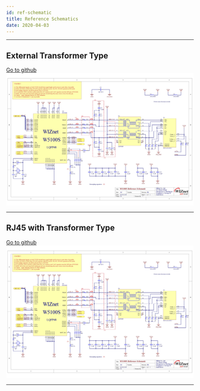 ```yaml
---
id: ref-schematic
title: Reference Schematics
date: 2020-04-03
---
```


-----


## External Transformer Type

[Go to github](https://github.com/Wiznet/Hardware-Files-of-WIZnet/tree/master/02_iEthernet/W5100S/Reference%20Schematic)
![](/img/products/w5100s/ref_sch/w5100s_ref_schematic_v110_use_trans.jpg)

-----


## RJ45 with Transformer Type

[Go to github](https://github.com/Wiznet/Hardware-Files-of-WIZnet/tree/master/02_iEthernet/W5100S/Reference%20Schematic)
![](/img/products/w5100s/ref_sch/w5100s_ref_schematic_v110_use_trans.jpg)

-----
